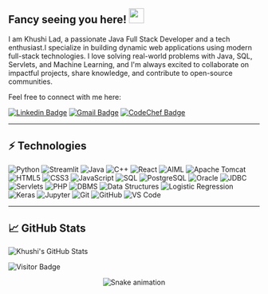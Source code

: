 ## Fancy seeing you here! <img src="https://raw.githubusercontent.com/aemmadi/aemmadi/master/wave.gif" width="30">

I am Khushi Lad, a passionate Java Full Stack Developer and a tech enthusiast.I specialize in building dynamic web applications using modern full-stack technologies. I love solving real-world problems with Java, SQL, Servlets, and Machine Learning, and I'm always excited to collaborate on impactful projects, share knowledge, and contribute to open-source communities.

Feel free to connect with me here:

[![Linkedin Badge](https://img.shields.io/badge/-khushilad24-blue?style=flat-square&logo=Linkedin&logoColor=white&link=https://www.linkedin.com/in/khushilad24/)](https://www.linkedin.com/in/khushilad24/)
[![Gmail Badge](https://img.shields.io/badge/-khushiklad24@gmail.com-c14438?style=flat-square&logo=Gmail&logoColor=white&link=mailto:khushiklad24@gmail.com)](mailto:khushiklad24@gmail.com)
[![CodeChef Badge](https://img.shields.io/badge/-khushiklad24-black?style=flat-square&logo=codechef&logoColor=white&link=https://www.codechef.com/users/khushiklad24)](https://www.codechef.com/users/khushiklad24)

---

## ⚡ Technologies

![Python](https://img.shields.io/badge/-Python-black?style=flat-square&logo=Python)
![Streamlit](https://img.shields.io/badge/-Streamlit-darkred?style=flat-square&logo=streamlit)
![Java](https://img.shields.io/badge/-Java-E34A86?style=flat-square&logo=java)
![C++](https://img.shields.io/badge/-C++-00599C?style=flat-square&logo=c)
![React](https://img.shields.io/badge/-React-black?style=flat-square&logo=react)
![AIML](https://img.shields.io/badge/-AIML-green?style=flat-square)
![Apache Tomcat](https://img.shields.io/badge/-Apache%20Tomcat-F8DC75?style=flat-square&logo=apachetomcat)
![HTML5](https://img.shields.io/badge/-HTML5-E34F26?style=flat-square&logo=html5&logoColor=white)
![CSS3](https://img.shields.io/badge/-CSS3-1572B6?style=flat-square&logo=css3)
![JavaScript](https://img.shields.io/badge/-JavaScript-black?style=flat-square&logo=javascript)
![SQL](https://img.shields.io/badge/-SQL-4479A1?style=flat-square&logo=mysql)
![PostgreSQL](https://img.shields.io/badge/-PostgreSQL-336791?style=flat-square&logo=postgresql)
![Oracle](https://img.shields.io/badge/-Oracle-F80000?style=flat-square&logo=oracle)
![JDBC](https://img.shields.io/badge/-JDBC-yellow?style=flat-square)
![Servlets](https://img.shields.io/badge/-Servlets-blue?style=flat-square)
![PHP](https://img.shields.io/badge/-PHP-777BB4?style=flat-square&logo=php)
![DBMS](https://img.shields.io/badge/-DBMS-blueviolet?style=flat-square)
![Data Structures](https://img.shields.io/badge/-Data%20Structures-ffb347?style=flat-square)
![Logistic Regression](https://img.shields.io/badge/-Logistic%20Regression-lightgrey?style=flat-square)
![Keras](https://img.shields.io/badge/-Keras-D00000?style=flat-square&logo=keras)
![Jupyter](https://img.shields.io/badge/-Jupyter-F37626?style=flat-square&logo=jupyter)
![Git](https://img.shields.io/badge/-Git-black?style=flat-square&logo=git)
![GitHub](https://img.shields.io/badge/-GitHub-181717?style=flat-square&logo=github)
![VS Code](https://img.shields.io/badge/-VS%20Code-007ACC?style=flat-square&logo=visual-studio-code)

---

## 📈 GitHub Stats

![Khushi's GitHub Stats](https://github-readme-stats.vercel.app/api?username=khushilad24&show_icons=true&count_private=true&include_all_commits=true&theme=radical)

![Visitor Badge](https://visitor-badge.laobi.icu/badge?page_id=khushi-lad.khushi-lad)

<!-- Snake Game Repo View -->

<div align="center">
  <img src="https://profile-readme-generator.com/assets/snake.svg" alt="Snake animation" />
</div>
